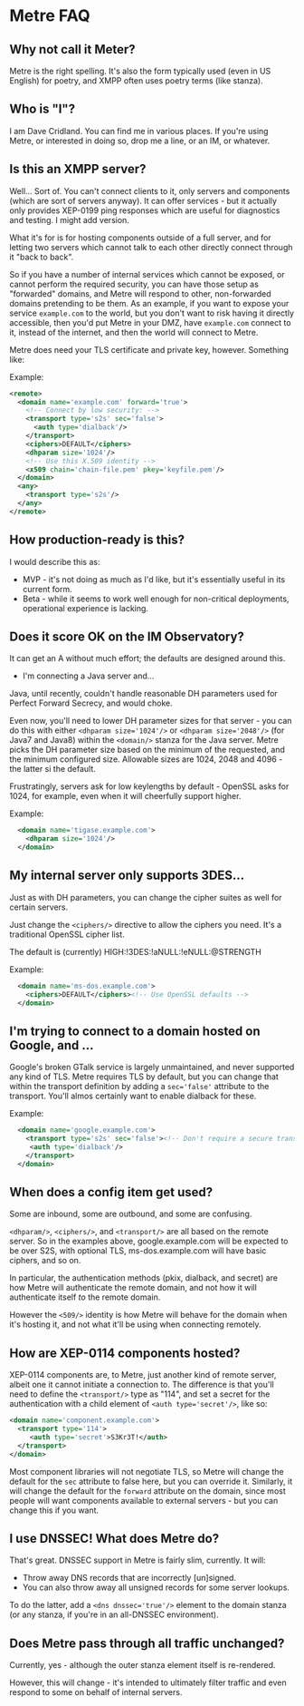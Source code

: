 Metre FAQ
==========

Why not call it Meter?
-----

Metre is the right spelling. It's also the form typically used (even in US English) for poetry,
and XMPP often uses poetry terms (like stanza).

Who is "I"?
----

I am Dave Cridland. You can find me in various places. If you're using Metre, or interested in doing so,
drop me a line, or an IM, or whatever.

Is this an XMPP server?
----

Well... Sort of. You can't connect clients to it, only servers and components (which are
sort of servers anyway). It can offer services - but it actually only provides XEP-0199
ping responses which are useful for diagnostics and testing. I might add version.

What it's for is for hosting components outside of a full server, and for letting two
servers which cannot talk to each other directly connect through it "back to back".

So if you have a number of internal services which cannot be exposed, or cannot perform
the required security, you can have those setup as "forwarded" domains, and Metre will respond
to other, non-forwarded domains pretending to be them. As an example, if you want to expose
your service `example.com` to the world, but you don't want to risk having it directly accessible,
then you'd put Metre in your DMZ, have `example.com` connect to it, instead of the internet,
and then the world will connect to Metre.

Metre does need your TLS certificate and private key, however. Something like:

Example:

```xml
<remote>
  <domain name='example.com' forward='true'>
    <!-- Connect by low security: -->
    <transport type='s2s' sec='false'>
      <auth type='dialback'/>
    </transport>
    <ciphers>DEFAULT</ciphers>
    <dhparam size='1024'/>
    <!-- Use this X.509 identity -->
    <x509 chain='chain-file.pem' pkey='keyfile.pem'/>
  </domain>
  <any>
    <transport type='s2s'/>
  </any>
</remote>
```

How production-ready is this?
----

I would describe this as:

* MVP - it's not doing as much as I'd like, but it's essentially useful in its current form.
* Beta - while it seems to work well enough for non-critical deployments, operational experience is lacking.

Does it score OK on the IM Observatory?
----

It can get an A without much effort; the defaults are designed around this. 

* I'm connecting a Java server and...

Java, until recently, couldn't handle reasonable DH parameters used for Perfect
Forward Secrecy, and would choke.

Even now, you'll need to lower DH parameter sizes for that server - you can do this
with either `<dhparam size='1024'/>` or `<dhparam size='2048'/>` (for Java7 and Java8)
within the `<domain/>` stanza for the Java server. Metre picks the DH parameter size
based on the minimum of the requested, and the minimum configured size. Allowable
sizes are 1024, 2048 and 4096 - the latter si the default.

Frustratingly, servers ask for low keylengths by default - OpenSSL asks for 1024, for
example, even when it will cheerfully support higher.

Example:

```xml
  <domain name='tigase.example.com'>
    <dhparam size='1024'/>
  </domain>
```

My internal server only supports 3DES...
----

Just as with DH parameters, you can change the cipher suites as well for certain servers.

Just change the `<ciphers/>` directive to allow the ciphers you need. It's a traditional OpenSSL cipher list.

The default is (currently) HIGH:!3DES:!aNULL:!eNULL:@STRENGTH

Example:

```xml
  <domain name='ms-dos.example.com'>
    <ciphers>DEFAULT</ciphers><!-- Use OpenSSL defaults -->
  </domain>
```

I'm trying to connect to a domain hosted on Google, and ...
----

Google's broken GTalk service is largely unmaintained, and never supported any kind
of TLS. Metre requires TLS by default, but you can change that within the transport definition
by adding a `sec='false'` attribute to the transport. You'll almos certainly want to enable
dialback for these.

Example:

```xml
  <domain name='google.example.com'>
    <transport type='s2s' sec='false'><!-- Don't require a secure transport -->
     <auth type='dialback'/>
    </transport>
  </domain>
```

When does a config item get used?
----

Some are inbound, some are outbound, and some are confusing.

`<dhparam/>`, `<ciphers/>`, and `<transport/>` are all based on the remote server. So in the examples above,
google.example.com will be expected to be over S2S, with optional TLS, ms-dos.example.com will
have basic ciphers, and so on.

In particular, the authentication methods (pkix, dialback, and secret) are how Metre will
authenticate the remote domain, and not how it will authenticate itself *to* the remote domain.

However the `<509/>` identity is how Metre will behave for the domain when it's hosting it, and not what it'll
be using when connecting remotely.

How are XEP-0114 components hosted?
----

XEP-0114 components are, to Metre, just another kind of remote server, albeit one it
cannot initiate a connection to. The difference is that you'll need to define the `<transport/>` type as "114",
and set a secret for the authentication with a child element of `<auth type='secret'/>`, like so:

```xml
<domain name='component.example.com'>
  <transport type='114'>
     <auth type='secret'>S3Kr3T!</auth>
  </transport>
</domain>
```

Most component libraries will not negotiate TLS, so Metre will change the default for the `sec` attribute to false here,
but you can override it. Similarly, it will change the default for the `forward` attribute on the domain, since most people
will want components available to external servers - but you can change this if you want.

I use DNSSEC! What does Metre do?
----

That's great. DNSSEC support in Metre is fairly slim, currently. It will:

* Throw away DNS records that are incorrectly [un]signed.
* You can also throw away all unsigned records for some server lookups.

To do the latter, add a `<dns dnssec='true'/>` element to the domain stanza (or any
stanza, if you're in an all-DNSSEC environment).

Does Metre pass through all traffic unchanged?
----

Currently, yes - although the outer stanza element itself is re-rendered.

However, this will change - it's intended to ultimately filter traffic and even respond
to some on behalf of internal servers.